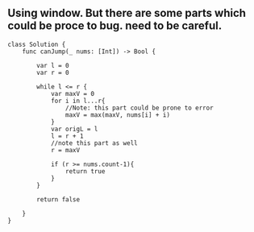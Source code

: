 ## Using window. But there are some parts which could be proce to bug. need to be careful. 

    class Solution {
        func canJump(_ nums: [Int]) -> Bool {

            var l = 0
            var r = 0

            while l <= r {
                var maxV = 0
                for i in l...r{
                    //Note: this part could be prone to error
                    maxV = max(maxV, nums[i] + i)
                }
                var origL = l
                l = r + 1
                //note this part as well
                r = maxV

                if (r >= nums.count-1){
                    return true
                }
            }

            return false

        }
    }
